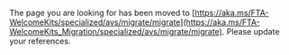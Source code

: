 The page you are looking for has been moved to [https://aka.ms/FTA-WelcomeKits/specialized/avs/migrate/migrate](https://aka.ms/FTA-WelcomeKits_Migration/specialized/avs/migrate/migrate). Please update your references.
